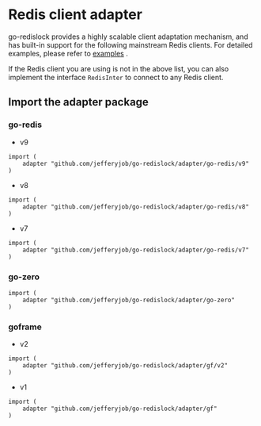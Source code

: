# Redis client adapter
go-redislock provides a highly scalable client adaptation mechanism, and has built-in support for the following mainstream Redis clients. For detailed examples, please refer to [examples](../examples/adapter) .

If the Redis client you are using is not in the above list, you can also implement the interface `RedisInter` to connect to any Redis client.

## Import the adapter package
### go-redis
- v9
```
import (
	adapter "github.com/jefferyjob/go-redislock/adapter/go-redis/v9"
)
```

- v8
```
import (
	adapter "github.com/jefferyjob/go-redislock/adapter/go-redis/v8"
)
```

- v7
```
import (
	adapter "github.com/jefferyjob/go-redislock/adapter/go-redis/v7"
)
```

### go-zero
```
import (
	adapter "github.com/jefferyjob/go-redislock/adapter/go-zero"
)
```

### goframe
- v2
```
import (
	adapter "github.com/jefferyjob/go-redislock/adapter/gf/v2"
)
```

- v1
```
import (
	adapter "github.com/jefferyjob/go-redislock/adapter/gf"
)
```